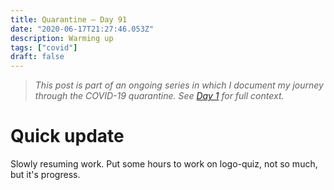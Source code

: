 ```yaml
---
title: Quarantine — Day 91
date: "2020-06-17T21:27:46.053Z"
description: Warming up
tags: ["covid"]
draft: false
---
```


> *This post is part of an ongoing series in which I document my journey through the COVID-19 quarantine. See [Day 1](/quarantine/quarantine-day-1) for full context.*

<div class="divider"></div>

# Quick update

Slowly resuming work. Put some hours to work on logo-quiz, not so much, but it's progress.
